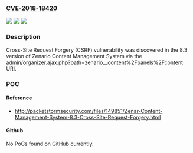 ### [CVE-2018-18420](https://cve.mitre.org/cgi-bin/cvename.cgi?name=CVE-2018-18420)
![](https://img.shields.io/static/v1?label=Product&message=n%2Fa&color=blue)
![](https://img.shields.io/static/v1?label=Version&message=n%2Fa&color=blue)
![](https://img.shields.io/static/v1?label=Vulnerability&message=n%2Fa&color=brighgreen)

### Description

Cross-Site Request Forgery (CSRF) vulnerability was discovered in the 8.3 version of Zenario Content Management System via the admin/organizer.ajax.php?path=zenario__content%2Fpanels%2Fcontent URI.

### POC

#### Reference
- http://packetstormsecurity.com/files/149851/Zenar-Content-Management-System-8.3-Cross-Site-Request-Forgery.html

#### Github
No PoCs found on GitHub currently.

